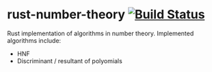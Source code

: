 # rust-number-theory [![Build Status](https://travis-ci.com/koba-e964/rust-number-theory.svg?branch=master)](https://travis-ci.com/koba-e964/rust-number-theory)
Rust implementation of algorithms in number theory.
Implemented algorithms include:

- HNF
- Discriminant / resultant of polyomials
